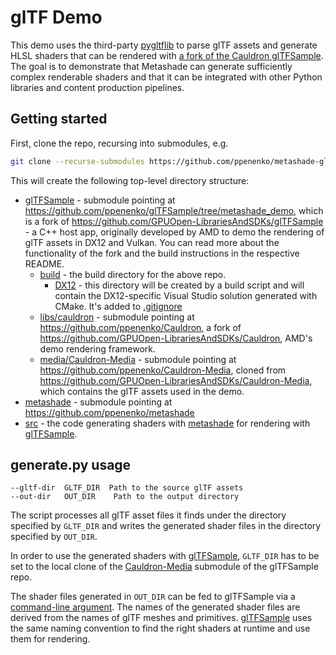# glTF Demo

This demo uses the third-party [pygltflib](https://pypi.org/project/pygltflib/) to parse glTF assets and generate HLSL shaders that can be rendered with [a fork of the Cauldron glTFSample](https://github.com/ppenenko/glTFSample/tree/metashade_demo).
The goal is to demonstrate that Metashade can generate sufficiently complex renderable shaders and that it can be integrated with other Python libraries and content production pipelines.

## Getting started

First, clone the repo, recursing into submodules, e.g.

```bash
git clone --recurse-submodules https://github.com/ppenenko/metashade-glTFSample.git
```

This will create the following top-level directory structure:

   * [glTFSample](https://github.com/ppenenko/glTFSample/tree/metashade_demo) - submodule pointing at https://github.com/ppenenko/glTFSample/tree/metashade_demo, which is a fork of https://github.com/GPUOpen-LibrariesAndSDKs/glTFSample - a C++ host app, originally developed by AMD to demo the rendering of glTF assets in DX12 and Vulkan. You can read more about the functionality of the fork and the build instructions in the respective README.
      * [build](https://github.com/ppenenko/glTFSample/tree/metashade_demo/build) - the build directory for the above repo.
         * [DX12](https://github.com/ppenenko/glTFSample/tree/metashade_demo/build/DX12) - this directory will be created by a build script and will contain the DX12-specific Visual Studio solution generated with CMake. It's added to [.gitignore](https://github.com/ppenenko/glTFSample/tree/metashade_demo/.gitignore)
      * [libs/cauldron](https://github.com/ppenenko/Cauldron) - submodule pointing at https://github.com/ppenenko/Cauldron, a fork of https://github.com/GPUOpen-LibrariesAndSDKs/Cauldron, AMD's demo rendering framework.
      * [media/Cauldron-Media](glTFSample/media/Cauldron-Media) - submodule pointing at https://github.com/ppenenko/Cauldron-Media, cloned from https://github.com/GPUOpen-LibrariesAndSDKs/Cauldron-Media, which contains the glTF assets used in the demo.
   * [metashade](metashade) - submodule pointing at https://github.com/ppenenko/metashade
   * [src](src) - the code generating shaders with [metashade](metashade) for rendering with [glTFSample](https://github.com/ppenenko/glTFSample/tree/metashade_demo).

## generate.py usage

```
--gltf-dir  GLTF_DIR  Path to the source glTF assets
--out-dir   OUT_DIR    Path to the output directory
```

The script processes all glTF asset files it finds under the directory specified by `GLTF_DIR` and writes the generated shader files in the directory specified by `OUT_DIR`.

In order to use the generated shaders with [glTFSample](https://github.com/ppenenko/glTFSample/tree/metashade_demo),
`GLTF_DIR` has to be set to the local clone of the [Cauldron-Media](https://github.com/GPUOpen-LibrariesAndSDKs/Cauldron-Media) submodule of the glTFSample repo.

The shader files generated in `OUT_DIR` can be fed to glTFSample via a [command-line argument](https://github.com/ppenenko/glTFSample/tree/metashade_demo#command-line-interface). The names of the generated shader files are derived from the names of glTF meshes and primitives. [glTFSample](https://github.com/ppenenko/glTFSample/tree/metashade_demo) uses the same naming convention to find the right shaders at runtime and use them for rendering.
